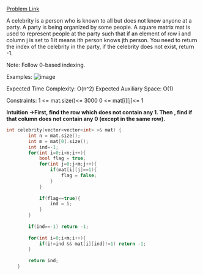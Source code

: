 [Problem Link](https://www.geeksforgeeks.org/problems/the-celebrity-problem/1)<br>

A celebrity is a person who is known to all but does not know anyone at a party. A party is being organized by some people.  A square matrix mat is used to represent people at the party such that if an element of row i and column j is set to 1 it means ith person knows jth person. You need to return the index of the celebrity in the party, if the celebrity does not exist, return -1.

Note: Follow 0-based indexing.

Examples:
![image](https://github.com/user-attachments/assets/451c0f76-d007-4167-9ead-0c05d55d6f51)


Expected Time Complexity: O(n^2)
Expected Auxiliary Space: O(1)

Constraints:
1 <= mat.size()<= 3000
0 <= mat[i][j]<= 1


__Intuition ->First, find the row which does not contain any 1. Then , find if that column does not contain any 0 (except in the same row).__

```C++
int celebrity(vector<vector<int> >& mat) {
        int n = mat.size();
        int m = mat[0].size();
        int ind=-1;
        for(int i=0;i<n;i++){
            bool flag = true;
            for(int j=0;j<m;j++){
                if(mat[i][j]==1){
                    flag = false;
                }
            }
            
            if(flag==true){
                ind = i;
            }
        }
        
        if(ind==-1) return -1;
        
        for(int i=0;i<m;i++){
            if(i!=ind && mat[i][ind]!=1) return -1;
        }
        
        return ind;
    }
```
